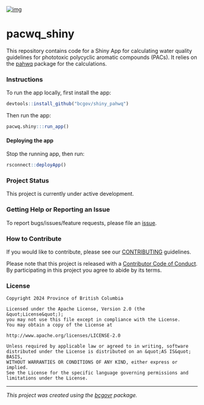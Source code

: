 <!-- Add a project state badge
See https://github.com/BCDevExchange/Our-Project-Docs/blob/master/discussion/projectstates.md
If you have bcgovr installed and you use RStudio, click the 'Insert BCDevex Badge' Addin. -->
[![img](https://img.shields.io/badge/Lifecycle-Experimental-339999)](https://github.com/bcgov/repomountie/blob/master/doc/lifecycle-badges.md)

# pacwq_shiny

This repository contains code for a Shiny App for calculating water quality
guidelines for phototoxic polycyclic aromatic compounds (PACs). It relies
on the [pahwq](https://bcgov.github.io/pahwq) package for the calculations.

### Instructions

To run the app locally, first install the app:

```r
devtools::install_github("bcgov/shiny_pahwq")
```

Then run the app:

```r
pacwq.shiny:::run_app()
```

#### Deploying the app

Stop the running app, then run:

```r
rsconnect::deployApp()
```

### Project Status

This project is currently under active development.

### Getting Help or Reporting an Issue

To report bugs/issues/feature requests, please file an [issue](https://github.com/bcgov/shiny_pahwq/issues/).

### How to Contribute

If you would like to contribute, please see our [CONTRIBUTING](CONTRIBUTING.md) guidelines.

Please note that this project is released with a [Contributor Code of Conduct](CODE_OF_CONDUCT.md). By participating in this project you agree to abide by its terms.

### License

```
Copyright 2024 Province of British Columbia

Licensed under the Apache License, Version 2.0 (the &quot;License&quot;);
you may not use this file except in compliance with the License.
You may obtain a copy of the License at

http://www.apache.org/licenses/LICENSE-2.0

Unless required by applicable law or agreed to in writing, software distributed under the License is distributed on an &quot;AS IS&quot; BASIS,
WITHOUT WARRANTIES OR CONDITIONS OF ANY KIND, either express or implied.
See the License for the specific language governing permissions and limitations under the License.
```

---
*This project was created using the [bcgovr](https://github.com/bcgov/bcgovr) package.*
